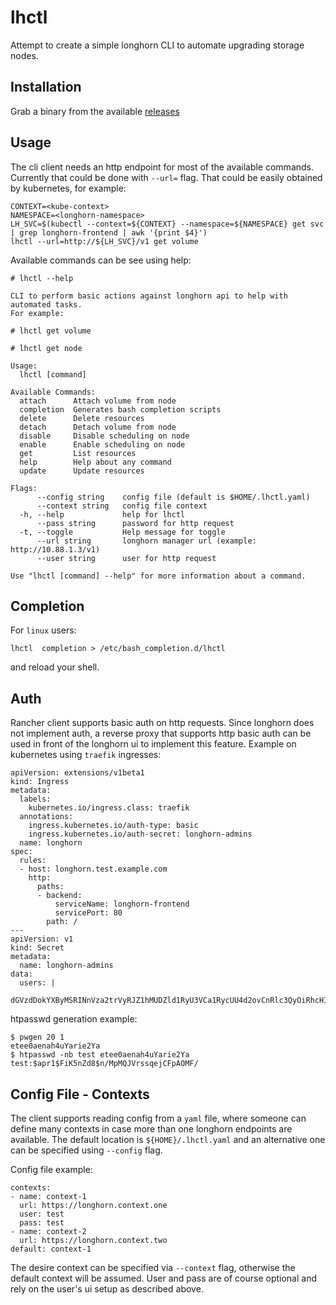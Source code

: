 # lhctl

Attempt to create a simple longhorn CLI to automate upgrading storage nodes.

## Installation

Grab a binary from the available [releases](https://github.com/utilitywarehouse/lhctl/releases)

## Usage

The cli client needs an http endpoint for most of the available commands.
Currently that could be done with `--url=` flag. That could be easily obtained
by kubernetes, for example:

```
CONTEXT=<kube-context>
NAMESPACE=<longhorn-namespace>
LH_SVC=$(kubectl --context=${CONTEXT} --namespace=${NAMESPACE} get svc | grep longhorn-frontend | awk '{print $4}')
lhctl --url=http://${LH_SVC}/v1 get volume
```

Available commands can be see using help:

```
# lhctl --help

CLI to perform basic actions against longhorn api to help with
automated tasks.
For example:

# lhctl get volume

# lhctl get node

Usage:
  lhctl [command]

Available Commands:
  attach      Attach volume from node
  completion  Generates bash completion scripts
  delete      Delete resources
  detach      Detach volume from node
  disable     Disable scheduling on node
  enable      Enable scheduling on node
  get         List resources
  help        Help about any command
  update      Update resources

Flags:
      --config string    config file (default is $HOME/.lhctl.yaml)
      --context string   config file context
  -h, --help             help for lhctl
      --pass string      password for http request
  -t, --toggle           Help message for toggle
      --url string       longhorn manager url (example: http://10.88.1.3/v1)
      --user string      user for http request

Use "lhctl [command] --help" for more information about a command.
```

## Completion

For `linux` users:
```
lhctl  completion > /etc/bash_completion.d/lhctl 
```

and reload your shell.

## Auth

Rancher client supports basic auth on http requests. Since longhorn does not
implement auth, a reverse proxy that supports http basic auth can be used in
front of the longhorn ui to implement this feature. Example on kubernetes using
`traefik` ingresses:

```
apiVersion: extensions/v1beta1
kind: Ingress
metadata:
  labels:
    kubernetes.io/ingress.class: traefik
  annotations:
    ingress.kubernetes.io/auth-type: basic
    ingress.kubernetes.io/auth-secret: longhorn-admins
  name: longhorn
spec:
  rules:
  - host: longhorn.test.example.com
    http:
      paths:
      - backend:
          serviceName: longhorn-frontend
          servicePort: 80
        path: /
---
apiVersion: v1
kind: Secret
metadata:
  name: longhorn-admins
data:
  users: |
    dGVzdDokYXByMSRINnVza2trVyRJZ1hMUDZld1RyU3VCa1RycUU4d2ovCnRlc3QyOiRhcHIxJGQ5aHI5SEJCJDRIeHdnVWlyM0hQNEVzZ2dQL1FObzAK
```

htpasswd generation example:
```
$ pwgen 20 1
etee0aenah4uYarie2Ya
$ htpasswd -nb test etee0aenah4uYarie2Ya
test:$apr1$FiK5nZd8$n/MpMQJVrssqejCFpAOMF/
```

## Config File - Contexts

The client supports reading config from a `yaml` file, where someone can define
many contexts in case more than one longhorn endpoints are available. The
default location is `${HOME}/.lhctl.yaml` and an alternative one can be
specified using `--config` flag.

Config file example:

```
contexts:
- name: context-1
  url: https://longhorn.context.one
  user: test
  pass: test
- name: context-2
  url: https://longhorn.context.two
default: context-1
```

The desire context can be specified via `--context` flag, otherwise the default
context will be assumed.
User and pass are of course optional and rely on the user's ui setup as
described above.
